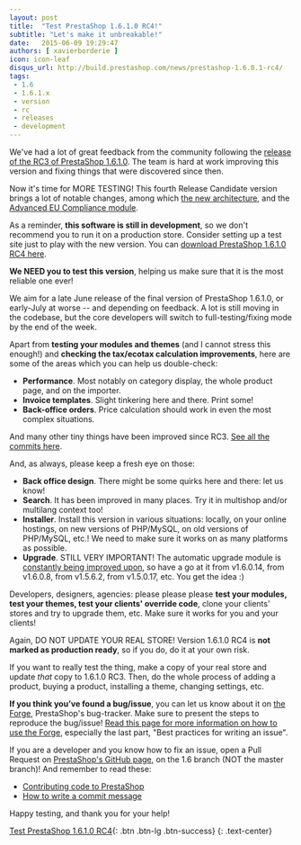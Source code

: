 ```yaml
---
layout: post
title:  "Test PrestaShop 1.6.1.0 RC4!"
subtitle: "Let's make it unbreakable!"
date:   2015-06-09 19:29:47
authors: [ xavierborderie ]
icon: icon-leaf
disqus_url: http://build.prestashop.com/news/prestashop-1.6.0.1-rc4/
tags:
 - 1.6
 - 1.6.1.x
 - version
 - rc
 - releases
 - development
---
```


We've had a lot of great feedback from the community following the [release of the RC3 of PrestaShop 1.6.1.0](http://build.prestashop.com/news/prestashop-1-6-1-0-rc3/). The team is hard at work improving this version and fixing things that were discovered since then.

Now it's time for MORE TESTING! This fourth Release Candidate version brings a lot of notable changes, among which [the new architecture](http://build.prestashop.com/news/new-architecture-1-6-1-0/), and the [Advanced EU Compliance module](https://github.com/PrestaShop/advancedeucompliance).

As a reminder, **this software is still in development**, so we don't recommend you to run it on a production store. Consider setting up a test site just to play with the new version. You can [download PrestaShop 1.6.1.0 RC4 here](https://www.prestashop.com/download/private/prestashop_1.6.1.0-RC4.zip).

**We NEED you to test this version**, helping us make sure that it is the most reliable one ever!

We aim for a late June release of the final version of PrestaShop 1.6.1.0, or early-July at worse -- and depending on feedback. A lot is still moving in the codebase, but the core developers will switch to full-testing/fixing mode by the end of the week.

Apart from **testing your modules and themes** (and I cannot stress this enough!) and **checking the tax/ecotax calculation improvements**, here are some of the areas which you can help us double-check:

* **Performance**. Most notably on category display, the whole product page, and on the importer.
* **Invoice templates**. Slight tinkering here and there. Print some!
* **Back-office orders**. Price calculation should work in even the most complex situations.

And many other tiny things have been improved since RC3. [See all the commits here](https://github.com/PrestaShop/PrestaShop/compare/4736d851ef90b1e3f5706c9a298e6376cd30683d...cefd154575c85594510a47d08fe0b77bed868eda).




And, as always, please keep a fresh eye on those:

* **Back office design**. There might be some quirks here and there: let us know!
* **Search**. It has been improved in many places. Try it in multishop and/or multilang context too!
* **Installer**. Install this version in various situations: locally, on your online hostings, on new versions of PHP/MySQL, on old versions of PHP/MySQL, etc.! We need to make sure it works on as many platforms as possible.
* **Upgrade**. STILL VERY IMPORTANT! The automatic upgrade module is [constantly being improved upon](https://github.com/PrestaShop/autoupgrade/commits/dev), so have a go at it from v1.6.0.14, from v1.6.0.8, from v1.5.6.2, from v1.5.0.17, etc. You get the idea :)

Developers, designers, agencies: please please please **test your modules, test your themes, test your clients' override code**, clone your clients' stores and try to upgrade them, etc. Make sure it works for you and your clients!

Again, DO NOT UPDATE YOUR REAL STORE! Version 1.6.1.0 RC4 is **not marked as production ready**, so if you do, do it at your own risk.

If you want to really test the thing, make a copy of your real store and update _that_ copy to 1.6.1.0 RC3. Then, do the whole process of adding a product, buying a product, installing a theme, changing settings, etc.

**If you think you’ve found a bug/issue**, you can let us know about it on [the Forge](http://forge.prestashop.com/), PrestaShop's bug-tracker. Make sure to present the steps to reproduce the bug/issue! [Read this page for more information on how to use the Forge](http://doc.prestashop.com/display/PS16/How+to+use+the+Forge+to+contribute+to+PrestaShop), especially the last part, "Best practices for writing an issue".

If you are a developer and you know how to fix an issue, open a Pull Request on [PrestaShop's GitHub page](https://github.com/prestashop/prestashop), on the 1.6 branch (NOT the master branch)! And remember to read these:

* [Contributing code to PrestaShop](http://doc.prestashop.com/display/PS16/Contributing+code+to+PrestaShop)
* [How to write a commit message](http://doc.prestashop.com/display/PS16/How+to+write+a+commit+message)

Happy testing, and thank you for your help!

[Test PrestaShop 1.6.1.0 RC4](https://www.prestashop.com/download/private/prestashop_1.6.1.0-RC4.zip){: .btn .btn-lg .btn-success}
{: .text-center}
